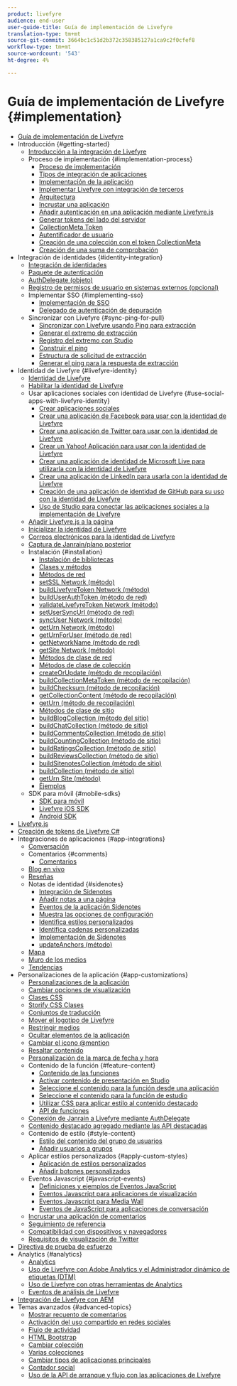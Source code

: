 ```yaml
---
product: livefyre
audience: end-user
user-guide-title: Guía de implementación de Livefyre
translation-type: tm+mt
source-git-commit: 3664bc1c51d2b372c358385127a1ca9c2f0cfef8
workflow-type: tm+mt
source-wordcount: '543'
ht-degree: 4%

---
```



# Guía de implementación de Livefyre {#implementation}

+ [Guía de implementación de Livefyre](home.md)
+ Introducción {#getting-started}
   + [Introducción a la integración de Livefyre](c-getting-started/c-getting-started.md)
   + Proceso de implementación {#implementation-process}
      + [Proceso de implementación](c-getting-started/c-implementation-process/c-implementation-process.md)
      + [Tipos de integración de aplicaciones](c-getting-started/c-implementation-process/c-app-integration-types.md)
      + [Implementación de la aplicación](c-getting-started/designer-app-implementation.md)
      + [Implementar Livefyre con integración de terceros](c-app-integrations/implement-livefyre-3rd-party.md)
      + [Arquitectura](c-getting-started/c-implementation-process/c-architecture.md)
      + [Incrustar una aplicación](c-getting-started/c-implementation-process/c-using-livefyre.js-to-create-customize-and-use-apps-on-your-site.md)
      + [Añadir autenticación en una aplicación mediante Livefyre.js](c-getting-started/c-implementation-process/c-add-authetication-to-an-app-using-livefyre.js.md)
      + [Generar tokens del lado del servidor](c-getting-started/c-implementation-process/c-build-server-side-tokens.md)
      + [CollectionMeta Token](c-getting-started/c-implementation-process/c-collectionmeta-tokent.md)
      + [Autentificador de usuario](c-getting-started/c-implementation-process/c-user-auth-token.md)
      + [Creación de una colección con el token CollectionMeta](t-create-a-collectionmeta-token.md)
      + [Creación de una suma de comprobación](c-creating-a-checksum.md)
+ Integración de identidades {#identity-integration}
   + [Integración de identidades](t-about-identity-integration/t-about-identity-integration.md)
   + [Paquete de autenticación](t-about-identity-integration/c-authorization-package.md)
   + [AuthDelegate (objeto)](t-about-identity-integration/c-building-an-auth-delegate.md)
   + [Registro de permisos de usuario en sistemas externos (opcional)](t-about-identity-integration/c-posting-user-permissions-to-external-systems.md)
   + Implementar SSO {#implementing-sso}
      + [Implementación de SSO](t-about-identity-integration/c-implementing-sso/c-implementing-sso.md)
      + [Delegado de autenticación de depuración](t-about-identity-integration/c-implementing-sso/c-debugging-auth.md)
   + Sincronizar con Livefyre {#sync-ping-for-pull}
      + [Sincronizar con Livefyre usando Ping para extracción](t-about-identity-integration/t-sync-with-livefyre-using-ping-for-pull/t-sync-with-livefyre-using-ping-for-pull.md)
      + [Generar el extremo de extracción](t-about-identity-integration/t-sync-with-livefyre-using-ping-for-pull/t-build-the-pull-endpoint.md)
      + [Registro del extremo con Studio](t-about-identity-integration/t-sync-with-livefyre-using-ping-for-pull/c-register-the-endpoint-with-studio.md)
      + [Construir el ping](t-about-identity-integration/t-sync-with-livefyre-using-ping-for-pull/t-build-the-ping.md)
      + [Estructura de solicitud de extracción](t-about-identity-integration/t-sync-with-livefyre-using-ping-for-pull/t-pull-request-structure.md)
      + [Generar el ping para la respuesta de extracción](t-about-identity-integration/t-sync-with-livefyre-using-ping-for-pull/c-build-the-ping-for-pull-response.md)
+ Identidad de Livefyre {#livefyre-identity}
   + [Identidad de Livefyre](c-livefyre-identity-comp/c-livefyre-identity-comp.md)
   + [Habilitar la identidad de Livefyre](c-livefyre-identity-comp/t-enable-livefyre-identity.md)
   + Usar aplicaciones sociales con identidad de Livefyre {#use-social-apps-with-livefyre-identity}
      + [Crear aplicaciones sociales](c-livefyre-identity-comp/t-create-your-social-apps.md)
      + [Crear una aplicación de Facebook para usar con la identidad de Livefyre](c-livefyre-identity-comp/t-create-a-facebook-app-for-use-with-livefyre-identity.md)
      + [Crear una aplicación de Twitter para usar con la identidad de Livefyre](c-livefyre-identity-comp/t-create-a-twitter-app-for-use-with-livefyre-identity.md)
      + [Crear un Yahoo! Aplicación para usar con la identidad de Livefyre](c-livefyre-identity-comp/t-create-a-yahoo-app-for-use-with-livefyre-identity.md)
      + [Crear una aplicación de identidad de Microsoft Live para utilizarla con la identidad de Livefyre](c-livefyre-identity-comp/t-create-a-microsoft-live-id-app-for-use-with-livefyre-identity.md)
      + [Crear una aplicación de LinkedIn para usarla con la identidad de Livefyre](c-livefyre-identity-comp/t-create-a-linkedin-app-for-use-with-livefyre-identity.md)
      + [Creación de una aplicación de identidad de GitHub para su uso con la identidad de Livefyre](c-livefyre-identity-comp/c-create-a-github-identity.md)
      + [Uso de Studio para conectar las aplicaciones sociales a la implementación de Livefyre](c-livefyre-identity-comp/t-using-studio-to-connect-your-social-apps-to-your-livefyre-implementation.md)
   + [Añadir Livefyre.js a la página](c-livefyre-identity-comp/t-add-livefyre.js-to-the-page.md)
   + [Inicializar la identidad de Livefyre](c-livefyre-identity-comp/t-initialize-livefyre-identity.md)
   + [Correos electrónicos para la identidad de Livefyre](c-livefyre-identity-comp/c-emails-for-livefyre-identity.md)
   + [Captura de Janrain/plano posterior](c-livefyre-identity-comp/c-janrain-capture-backplane-comp.md)
   + Instalación {#installation}
      + [Instalación de bibliotecas](c-installing-libraries/c-installing-libraries.md)
      + [Clases y métodos](c-installing-libraries/c-methods-livefyre.md)
      + [Métodos de red](c-installing-libraries/c-network-methods.md)
      + [setSSL Network (método)](c-installing-libraries/r-setssl-method.md)
      + [buildLivefyreToken Network (método)](c-installing-libraries/r-buildlivefyretoken-method.md)
      + [buildUserAuthToken (método de red)](c-installing-libraries/r-builduserauthtoken-method.md)
      + [validateLivefyreToken Network (método)](c-installing-libraries/c-validatelivefyretoken-network-method.md)
      + [setUserSyncUrl (método de red)](c-installing-libraries/r-setusersyncurl-method.md)
      + [syncUser Network (método)](c-installing-libraries/r-syncuser-method.md)
      + [getUrn Network (método)](c-installing-libraries/r-geturn-method.md)
      + [getUrnForUser (método de red)](c-installing-libraries/r-geturnforuser-method.md)
      + [getNetworkName (método de red)](c-installing-libraries/r-getnetworkname-method.md)
      + [getSite Network (método)](c-installing-libraries/r-getsite-method.md)
      + [Métodos de clase de red](c-installing-libraries/c-network-class-methods.md)
      + [Métodos de clase de colección](c-installing-libraries/c-collection-methods.md)
      + [createOrUpdate (método de recopilación)](c-installing-libraries/r-createorupdate-collection-method.md)
      + [buildCollectionMetaToken (método de recopilación)](c-installing-libraries/r-buildcollectionmetatoken-collection-method.md)
      + [buildChecksum (método de recopilación)](c-installing-libraries/r-buildchecksum-collection-method.md)
      + [getCollectionContent (método de recopilación)](c-installing-libraries/t-getcollectioncontent-collection-method.md)
      + [getUrn (método de recopilación)](c-installing-libraries/r-geturn-collection-method.md)
      + [Métodos de clase de sitio](c-installing-libraries/c-site-methods.md)
      + [buildBlogCollection (método del sitio)](c-installing-libraries/r-buildblogcollection-site-method.md)
      + [buildChatCollection (método de sitio)](c-installing-libraries/r-buildchatcollection-site-method.md)
      + [buildCommentsCollection (método de sitio)](c-installing-libraries/r-buildcommentscollection-site-method.md)
      + [buildCountingCollection (método de sitio)](c-installing-libraries/r-buildcountingcollection-site-method.md)
      + [buildRatingsCollection (método de sitio)](c-installing-libraries/r-buildratingscollection-site-method.md)
      + [buildReviewsCollection (método de sitio)](c-installing-libraries/r-buildreviewscollection-site-method.md)
      + [buildSitenotesCollection (método de sitio)](c-installing-libraries/r-buildsitenotescollection-site-method.md)
      + [buildCollection (método de sitio)](c-installing-libraries/r-buildcollection-site-method.md)
      + [getUrn Site (método)](c-installing-libraries/r-geturn-site-method.md)
      + [Ejemplos](c-installing-libraries/c-libraries-examples.md)
   + SDK para móvil {#mobile-sdks}
      + [SDK para móvil](c-mobile-sdks/c-mobile-sdks.md)
      + [Livefyre iOS SDK](c-mobile-sdks/c-livefyre-ios-sdk.md)
      + [Android SDK](c-mobile-sdks/c-android-sdk.md)
+ [Livefyre.js](c-livefyre.js.md)
+ [Creación de tokens de Livefyre C#](c-creating-livefyre-tokens-c-.md)
+ Integraciones de aplicaciones {#app-integrations}
   + [Conversación](c-app-integrations/c-app-integratios-chat.md)
   + Comentarios {#comments}
      + [Comentarios](c-app-integrations/c-comments-integration/c-comments-integration.md)
   + [Blog en vivo](c-app-integrations/c-live-blog-integration.md)
   + [Reseñas](c-app-integrations/c-reviews-integration.md)
   + Notas de identidad {#sidenotes}
      + [Integración de Sidenotes](c-app-integrations/c-sidenotes-integration/r-sidenotes-integration.md)
      + [Añadir notas a una página](c-app-integrations/c-sidenotes-integration/r-adding-sidenotes-to-a-page.md)
      + [Eventos de la aplicación Sidenotes](c-app-integrations/c-sidenotes-integration/r-app-events.md)
      + [Muestra las opciones de configuración](c-app-integrations/c-sidenotes-integration/r-configuration-options.md)
      + [Identifica estilos personalizados](c-app-integrations/c-sidenotes-integration/r-custom-styles.md)
      + [Identifica cadenas personalizadas](c-app-integrations/c-sidenotes-integration/r-custom-strings.md)
      + [Implementación de Sidenotes](c-app-integrations/c-sidenotes-integration/r-sidenotes-implementation.md)
      + [updateAnchors (método)](c-app-integrations/c-sidenotes-integration/update-anchors-method.md)
   + [Mapa](c-app-integrations/c-map-integration.md)
   + [Muro de los medios](c-app-integrations/c-media-wall-integration.md)
   + [Tendencias](c-app-integrations/c-trending-integration.md)
+ Personalizaciones de la aplicación {#app-customizations}
   + [Personalizaciones de la aplicación](c-app-customizations/c-app-customizations.md)
   + [Cambiar opciones de visualización](c-app-customizations/c-change-display-options.md)
   + [Clases CSS](c-app-customizations/c-css-classes.md)
   + [Storify CSS Clases](c-app-customizations/c-storify-css-classes.md)
   + [Conjuntos de traducción](c-app-customizations/c-translation-sets.md)
   + [Mover el logotipo de Livefyre](c-app-customizations/c-move-the-livefyre-logo.md)
   + [Restringir medios](c-app-customizations/c-restrict-media.md)
   + [Ocultar elementos de la aplicación](c-app-customizations/c-hide-app-elements.md)
   + [Cambiar el icono @mention](c-app-customizations/c-change-mention-icon.md)
   + [Resaltar contenido](c-app-customizations/c-highlight-content.md)
   + [Personalización de la marca de fecha y hora](c-app-customizations/c-date-time-stamp.md)
   + Contenido de la función {#feature-content}
      + [Contenido de las funciones](c-app-customizations/t-feature-content.md)
      + [Activar contenido de presentación en Studio](c-app-customizations/t-enable-featuring-content-in-studio.md)
      + [Seleccione el contenido para la función desde una aplicación](c-app-customizations/t-select-content-to-feature.md)
      + [Seleccione el contenido para la función de estudio](c-app-customizations/t-select-content-to-feature-from-studio.md)
      + [Utilizar CSS para aplicar estilo al contenido destacado](c-app-customizations/c-use-css-to-style-featured-content.md)
      + [API de funciones](c-app-customizations/c-feature-apis.md)
   + [Conexión de Janrain a Livefyre mediante AuthDelegate](c-app-customizations/c-connecting-janrain-to-livefyre-using-authdelegate.md)
   + [Contenido destacado agregado mediante las API destacadas](c-app-customizations/c-aggregated-featured-content-using-the-featured-apis.md)
   + Contenido de estilo {#style-content}
      + [Estilo del contenido del grupo de usuarios](c-app-customizations/c-style-user-group-content.md)
      + [Añadir usuarios a grupos](c-app-customizations/c-adding-users-to-groups.md)
   + Aplicar estilos personalizados {#apply-custom-styles}
      + [Aplicación de estilos personalizados](c-app-customizations/c-applying-custom-styles-.md)
      + [Añadir botones personalizados](c-app-customizations/t-add-custom-buttons.md)
   + Eventos Javascript {#javascript-events}
      + [Definiciones y ejemplos de Eventos JavaScript](c-app-customizations/c-javascript-events.md)
      + [Eventos Javascript para aplicaciones de visualización](c-app-customizations/c-javascript-events-for-visualization-apps.md)
      + [Eventos Javascript para Media Wall](c-app-customizations/c-javascript-events-media-wall.md)
      + [Eventos de JavaScript para aplicaciones de conversación](c-app-customizations/c-javascript-events-for-conversation-apps.md)
   + [Incrustar una aplicación de comentarios](c-app-customizations/c-embed-a-comments-app.md)
   + [Seguimiento de referencia](c-app-customizations/c-referral-tracking.md)
   + [Compatibilidad con dispositivos y navegadores](c-app-customizations/c-device-and-browser-support.md)
   + [Requisitos de visualización de Twitter](c-app-customizations/c-twitter-display-requirements.md)
+ [Directiva de prueba de esfuerzo](c-stress-test-policy.md)
+ Analytics {#analytics}
   + [Analytics](livefyre-analytics/livefyre-analytics.md)
   + [Uso de Livefyre con Adobe Analytics y el Administrador dinámico de etiquetas (DTM)](livefyre-analytics/c-use-livefyre-with-adobe-analytics.md)
   + [Uso de Livefyre con otras herramientas de Analytics](livefyre-analytics/c-livefyre-analytics.md)
   + [Eventos de análisis de Livefyre](livefyre-analytics/c-livefyre-analytics-events.md)
+ [Integración de Livefyre con AEM](c-livefyre-aem-integration.md)
+ Temas avanzados {#advanced-topics}
   + [Mostrar recuento de comentarios](c-advanced-topics/t-display-comment-count.md)
   + [Activación del uso compartido en redes sociales](c-advanced-topics/c-enabling-social-sharing.md)
   + [Flujo de actividad](c-advanced-topics/c-activity-stream.md)
   + [HTML Bootstrap](c-advanced-topics/c-bootstrap-html.md)
   + [Cambiar colección](c-advanced-topics/c-change-collection.md)
   + [Varias colecciones](c-advanced-topics/c-multiple-collections.md)
   + [Cambiar tipos de aplicaciones principales](c-advanced-topics/c-switch-core-app-types.md)
   + [Contador social](c-advanced-topics/c-social-counter.md)
   + [Uso de la API de arranque y flujo con las aplicaciones de Livefyre](c-advanced-topics/bootstrap-stream-api.md)
